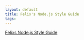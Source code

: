 ```yaml
--- 
layout: default
title: Felix's Node.js Style Guide
tags: 
---
```

[Felixs Node.js Style Guide](http://nodeguide.com/style.html)

